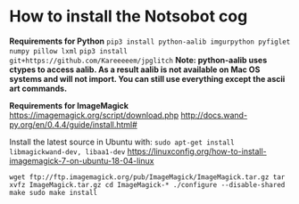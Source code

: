 # How to install the Notsobot cog
**Requirements for Python**
`pip3 install python-aalib imgurpython pyfiglet numpy pillow lxml`
`pip3 install git+https://github.com/Kareeeeem/jpglitch`
**Note: python-aalib uses ctypes to access aalib. As a result aalib is not available on Mac OS systems and will not import. You can still use everything except the ascii art commands.**


**Requirements for ImageMagick**
https://imagemagick.org/script/download.php
http://docs.wand-py.org/en/0.4.4/guide/install.html#

Install the latest source in Ubuntu with:
`sudo apt-get install libmagickwand-dev, libaa1-dev`
https://linuxconfig.org/how-to-install-imagemagick-7-on-ubuntu-18-04-linux


`wget ftp://ftp.imagemagick.org/pub/ImageMagick/ImageMagick.tar.gz
tar xvfz ImageMagick.tar.gz
cd ImageMagick-*
./configure --disable-shared
make
sudo make install`

